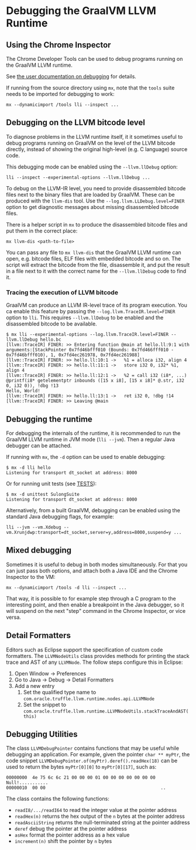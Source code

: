 # Debugging the GraalVM LLVM Runtime

## Using the Chrome Inspector

The Chrome Developer Tools can be used to debug programs running on the GraalVM
LLVM runtime.

See [the user documentation on debugging](../../../docs/reference-manual/llvm/Debugging.md) for details.

If running from the source directory using `mx`, note that the `tools` suite
needs to be imported for debugging to work:

```
mx --dynamicimport /tools lli --inspect ...
```

## Debugging on the LLVM bitcode level

To diagnose problems in the LLVM runtime itself, it it sometimes useful to debug
programs running on GraalVM on the level of the LLVM bitcode directly, instead
of showing the original high-level (e.g. C language) source code.

This debugging mode can be enabled using the `--llvm.llDebug` option:

```
lli --inspect --experimental-options --llvm.llDebug ...
```

To debug on the LLVM-IR level, you need to provide disassembled bitcode files
next to the binary files that are loaded by GraalVM. These can be produced with
the `llvm-dis` tool. Use the `--log.llvm.LLDebug.level=FINER` option to get
diagnostic messages about missing disassembled bitcode files.

There is a helper script in `mx` to produce the disassembled bitcode files and
put them in the correct place:

```
mx llvm-dis <path-to-file>
```

You can pass any file to `mx llvm-dis` that the GraalVM LLVM runtime can open,
e.g. bitcode files, ELF files with embedded bitcode and so on. The script will
extract the bitcode from the file, disassemble it, and put the result in a file
next to it with the correct name for the `--llvm.llDebug` code to find it.

### Tracing the execution of LLVM bitcode

GraalVM can produce an LLVM IR-level trace of its program execution. You ca
enable this feature by passing the `--log.llvm.TraceIR.level=FINER` option to
`lli`. This requires `--llvm.llDebug` to be enabled and the disassembled bitcode
to be available.

```
$ mx lli --experimental-options --log.llvm.TraceIR.level=FINER --llvm.llDebug hello.bc
[llvm::TraceIR] FINER: >> Entering function @main at hello.ll:9:1 with arguments:[StackPointer 0x7fd46bfff010 (Bounds: 0x7fd466fff010 - 0x7fd46bfff010), 1, 0x7fd4ec261978, 0x7fd4ec261988]
[llvm::TraceIR] FINER: >> hello.ll:10:1 ->   %1 = alloca i32, align 4
[llvm::TraceIR] FINER: >> hello.ll:11:1 ->   store i32 0, i32* %1, align 4
[llvm::TraceIR] FINER: >> hello.ll:12:1 ->   %2 = call i32 (i8*, ...) @printf(i8* getelementptr inbounds ([15 x i8], [15 x i8]* @.str, i32 0, i32 0)), !dbg !13
Hello, World!
[llvm::TraceIR] FINER: >> hello.ll:13:1 ->   ret i32 0, !dbg !14
[llvm::TraceIR] FINER: >> Leaving @main
```

## Debugging the runtime

For debugging the internals of the runtime, it is recommended to run the GraalVM
LLVM runtime in JVM mode (`lli --jvm`). Then a regular Java debugger can be
attached.

If running with `mx`, the `-d` option can be used to enable debugging:

```
$ mx -d lli hello
Listening for transport dt_socket at address: 8000
```

Or for running unit tests (see [TESTS](TESTS.md)):

```
$ mx -d unittest SulongSuite
Listening for transport dt_socket at address: 8000
```

Alternatively, from a built GraalVM, debugging can be enabled using the standard
Java debugging flags, for example:

```
lli --jvm --vm.Xdebug --vm.Xrunjdwp:transport=dt_socket,server=y,address=8000,suspend=y ...
```

## Mixed debugging

Sometimes it is useful to debug in both modes simultaneously. For that you can
just pass both options, and attach both a Java IDE and the Chrome Inspector to
the VM:

```
mx --dynamicimport /tools -d lli --inspect ...
```

That way, it is possible to for example step through a C program to the
interesting point, and then enable a breakpoint in the Java debugger, so it will
suspend on the next "step" command in the Chrome Inspector, or vice versa.

## Detail Formatters

Editors such as Eclipse support the specification of custom code formatters. The
`LLVMNodeUtils` class provides methods for printing the stack trace and AST of
any `LLVMNode`. The follow steps configure this in Eclipse:

1. Open Window -> Preferences
2. Go to Java -> Debug -> Detail Formatters
3. Add a new entry
   1. Set the qualified type name to `com.oracle.truffle.llvm.runtime.nodes.api.LLVMNode`
   2. Set the snippet to
      `com.oracle.truffle.llvm.runtime.LLVMNodeUtils.stackTraceAndAST(this)`

## Debugging Utilities

The class `LLVMDebugPointer` contains functions that may be useful while
debugging an application. For example, given the pointer `char ** myPtr`, the
code snippet `LLVMDebugPointer.of(myPtr).deref().readHex(18)` can be used to
return the bytes `myPtr[0][0]` to `myPtr[0][17]`, such as:

```
00000000  4e 75 6c 6c 21 00 00 00 01 00 00 00 00 00 00 00  Null!...........
00000010  00 00                                            ..
```

The class contains the following functions:

* `readI8/.../readI64` to read the integer value at the pointer address
* `readHex(n)` returns the hex output of the `n` bytes at the pointer address
* `readAsciiString` returns the null-terminated string at the pointer address
* `deref` debug the pointer at the pointer address
* `asHex` format the pointer address as a hex value
* `increment(n)` shift the pointer by `n` bytes

